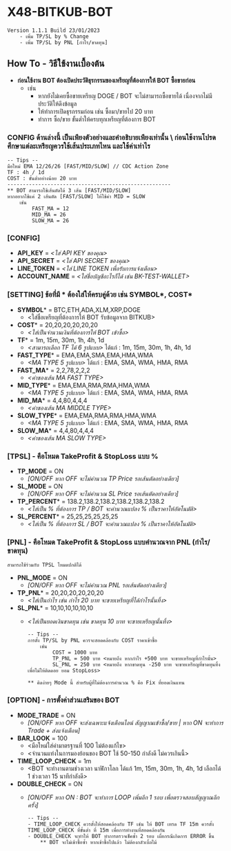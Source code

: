 # **X48-BITKUB-BOT**
    Version 1.1.1 Build 23/01/2023
        - เพิ่ม TP/SL by % Change
        - เพิ่ม TP/SL by PNL [กำไร/ขาดทุน]

## **How To - วิธีใช้งานเบื้องต้น**

-   **ก่อนใช้งาน BOT ต้องเปิดประวัติธุรกรรมของเหรียญที่ต้องการให้ BOT ซื้อขายก่อน**
    -   เช่น
        -   หากยังไม่เคยซื้อขายเหรียญ DOGE / BOT จะไม่สามารถซื้อขายได้ เนื่องจากไม่มีประวัติให้ดึงข้อมูล
        -   ให้ทำการเปิดธุรกรรมก่อน เช่น ซื้อมา/ขายไป 20 บาท
        -   ทำการ ซื้อ/ขาย ขั้นต่ำให้ครบทุกเหรียญที่ต้องการ BOT

### CONFIG ด้านล่างนี้ เป็นเพียงตัวอย่างและคำอธิบายเพียงเท่านั้น \\ ก่อนใช้งานโปรดศึกษาแต่ละเหรียญควรใช้เส้นประเภทไหน และใช้ค่าเท่าไร
    -- Tips --
    มือใหม่ EMA 12/26/26 [FAST/MID/SLOW] // CDC Action Zone
    TF : 4h / 1d
    COST : ขั้นต่ำอย่างน้อย 20 บาท
    -----------------------------------------------------
    ** BOT สามารถใช้เส้นตัดได้ 3 เส้น [FAST/MID/SLOW]
    หากอยากใช้แค่ 2 เส้นตัด [FAST/SLOW] ให้ใช้ค่า MID = SLOW
        เช่น
            FAST_MA = 12
            MID_MA = 26
            SLOW_MA = 26

### **[CONFIG]**
* **API_KEY** = *<ใส่ API KEY ของคุณ>*
* **API_SECRET** = *<ใส่ API SECRET ของคุณ>*
* **LINE_TOKEN** = *<ใส่ LINE TOKEN เพื่อรับการแจ้งเตือน>*
* **ACCOUNT_NAME** = *<ใส่ชื่อบัญชีอะไรก็ได้ เช่น BK-TEST-WALLET>*

### **[SETTING]** ข้อที่มี * ต้องใส่ให้ครบคู่ด้วย เช่น SYMBOL*, COST*
* **SYMBOL*** = BTC,ETH,ADA,XLM,XRP,DOGE
  * <ใส่ชื่อเหรียญที่ต้องการให้ BOT รับข้อมูลจาก BITKUB>
* **COST*** = 20,20,20,20,20,20
    - *<ใส่เป็นจำนวนเงินที่ต้องการให้ BOT เข้าซื้อ>*
* **TF*** = 1m, 15m, 30m, 1h, 4h, 1d
  *  *<สามารถเลือก TF ได้ 6 รูปแบบ>* ได้แก่ : 1m, 15m, 30m, 1h, 4h, 1d
* **FAST_TYPE*** = EMA,EMA,SMA,EMA,HMA,WMA
    - *<MA TYPE 5 รูปแบบ>* ได้แก่ : EMA, SMA, WMA, HMA, RMA
* **FAST_MA*** = 2,2,78,2,2,2
  * *<ค่าของเส้น MA FAST TYPE>*
* **MID_TYPE*** = EMA,EMA,RMA,RMA,HMA,WMA
  - *<MA TYPE 5 รูปแบบ>* ได้แก่ : EMA, SMA, WMA, HMA, RMA
* **MID_MA*** = 4,4,80,4,4,4
  * *<ค่าของเส้น MA MIDDLE TYPE>*
* **SLOW_TYPE*** = EMA,EMA,RMA,RMA,HMA,WMA
  - *<MA TYPE 5 รูปแบบ>* ได้แก่ : EMA, SMA, WMA, HMA, RMA
* **SLOW_MA*** = 4,4,80,4,4,4
  * *<ค่าของเส้น MA SLOW TYPE>*

### [TPSL] - คือโหมด TakeProfit & StopLoss แบบ %
* **TP_MODE** = ON
  * *[ON/OFF หาก OFF จะไม่คำนวณ TP Price รอเส้นตัดอย่างเดียว]*
* **SL_MODE** = ON
  * *[ON/OFF หาก OFF จะไม่คำนวณ SL Price รอเส้นตัดอย่างเดียว]*
* **TP_PERCENT*** = 138.2,138.2,138.2,138.2,138.2,138.2
  * *<ใส่เป็น % ที่ต้องการ TP / BOT จะคำนวณแปลง % เป็นราคาให้อัตโนมัติ>*
* **SL_PERCENT*** = 25,25,25,25,25,25 
  * *<ใส่เป็น % ที่ต้องการ SL / BOT จะคำนวณแปลง % เป็นราคาให้อัตโนมัติ>*

### [PNL] - คือโหมด TakeProfit & StopLoss แบบคำนวณจาก PNL (กำไร/ขาดทุน)
    สามารถใช้ร่วมกับ TPSL โหมดปกติได้
*   **PNL_MODE** = ON
    *   *[ON/OFF หาก OFF จะไม่คำนวณ PNL รอเส้นตัดอย่างเดียว]*
*   **TP_PNL*** = 20,20,20,20,20,20
    *   *<ใส่เป็นกำไร เช่น กำไร 20 บาท จะขายเหรียญที่ได้กำไรนั้นทิ้ง>*
*   **SL_PNL*** = 10,10,10,10,10,10 
    *   *<ใส่เป็นยอดเงินขาดทุน เช่น ขาดทุน 10 บาท จะขายเหรียญนั้นทิ้ง>*

            -- Tips --
            การตั้ง TP/SL by PNL ควรจะสอดคล้องกับ COST ราคาเข้าซื้อ
                เช่น
                    COST = 1000 บาท
                    TP_PNL = 500 บาท <หมายถึง หากกำไร +500 บาท จะขายเหรียญที่กำไรนั้น>
                    SL_PNL = 250 บาท <หมายถึง หากขาดทุน -250 บาท จะขายเหรียญที่ขาดทุนทิ้ง เพื่อไม่ให้ติดดอย ยอม StopLoss>

            ** คิดง่ายๆ Mode นี้ สำหรับผู้ที่ไม่ต้องการคำนวณ % คือ Fix ที่ยอดเงินแทน

### [OPTION] - การตั้งค่าส่วนเสริมของ BOT
* **MODE_TRADE** = ON
  * *[ON/OFF หาก OFF จะส่งเฉพาะแจ้งเตือนไลน์ สัญญาณเข้าซื้อ/ขาย | หาก ON จะทำการ Trade + ส่งแจ้งเตือน]*
* **BAR_LOOK** = 100
  * <มือใหม่ใส่ค่ามาตรฐานที่ 100 ไม่ต้องแก้ไข>
  * <จำนวนแท่งในการมองย้อนของ BOT ใช้ 50-150 กำลังดี ไม่ควรเกินนี้>
* **TIME_LOOP_CHECK** = 1m 
  * <BOT จะทำงานตามช่วงเวลา นาฬิกาโลก ได้แก้ 1m, 15m, 30m, 1h, 4h, 1d เลือกได้ 1 ช่วงเวลา 15 นาทีกำลังดี>
* **DOUBLE_CHECK** = ON
  * *[ON/OFF หาก ON : BOT จะทำการ LOOP เพิ่มอีก 1 รอบ เพื่อตรวจสอบสัญญาณอีกครั้ง]*

        -- Tips --
        - TIME_LOOP_CHECK ควรตั้งให้สอดคล้องกับ TF เช่น ให้ BOT เทรด TF 15m ควรตั้ง TIME_LOOP_CHECK ที่ขั้นต่ำ ที่ 15m เพื่อการทำงานที่สอดคล้องกัน
        - DOUBLE_CHECK จะทำให้ BOT ทำการตรวจเช็คซ้ำ 2 รอบ เผื่อกรณีเกิดการ ERROR ขึ้น
            ** BOT จะไม่เข้าซื้อซ้ำ หากเข้าซื้อไปแล้ว ไม่ต้องกลัวเบิ้ลไม้
